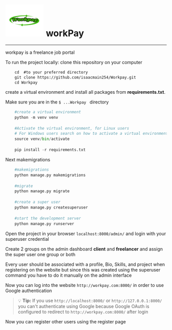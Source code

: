 # <img src ="https://github.com/isaacmain254/Workpay/blob/main/static/images/Workpay-removebg-preview.png" width="120" height="100" alt="workpay logo"> workPay
----------------------------------------------------------------------


workpay is a freelance job portal

To run the project locally: clone this repository on your computer

```
    cd  #to your preferred directory
    git clone https://github.com/isaacmain254/Workpay.git
    cd Workpay
```

create a virtual environment and install all packages from **requirements.txt**.

 Make sure you are in the `$ ...Workpay ` directory


```python
    #create a virtual environment
    python -m venv venv

    #Activate the virtual environment, for Linux users
    # For Windows users search on how to activate a virtual environment
    source venv/bin/activate

    pip install -r requirements.txt
```


Next makemigrations

```python
    #makemigrations
    python manage.py makemigrations

    #migrate
    python manage.py migrate

    #create a super user
    python manage.py createsuperuser
    
    #start the development server
    python manage.py runserver
```

Open the project in your browser `localhost:8000/admin/` and login with your superuser credential

Create 2 groups on the admin dashboard **client** and **freelancer** and assign the super user one group or both 

Every user should be associated with a profile, Bio, Skills, and project when registering on the website but since this was created using the superuser command you have to do it manually on the admin interface

Now you can log into the website `http://workpay.com:8000/` in order to use Google authentication

> :bulb: **Tip:** If you use `http://localhost:8000/` or `http://127.0.0.1:8000/` you can't authenticate using Google because Google OAuth is configured to redirect to `http://workpay.com:8000/` after login

Now you can register other users using the register page
